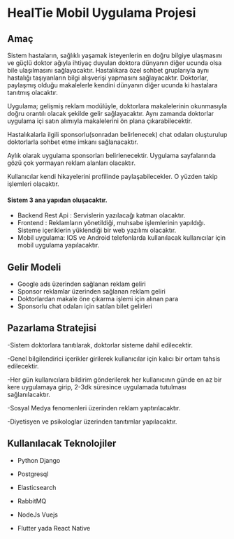 


# HealTie Mobil Uygulama Projesi

## Amaç

Sistem hastaların, sağlıklı yaşamak isteyenlerin en doğru bilgiye ulaşmasını ve güçlü doktor ağıyla ihtiyaç duyulan doktora dünyanın diğer ucunda olsa bile ulaşılmasını sağlayacaktır. Hastalıkara özel sohbet gruplarıyla aynı hastalığı taşıyanların bilgi alışverişi yapmasını sağlayacaktır. Doktorlar, paylaşmış olduğu makalelerle kendini dünyanın diğer ucunda ki hastalara tanıtmış olacaktır.

Uygulama; gelişmiş reklam modülüyle, doktorlara makalelerinin okunmasıyla doğru orantılı olacak şekilde gelir sağlayacaktır. Aynı zamanda doktorlar uygulama içi satın alımıyla makalelerini ön plana çıkarabilecektir.

Hastalıkalarla ilgili sponsorlu(sonradan belirlenecek) chat odaları oluşturulup doktorlarla sohbet etme imkanı sağlanacaktır.

Aylık olarak uygulama sponsorları belirlenecektir. Uygulama sayfalarında gözü çok yormayan reklam alanları olacaktır.

Kullanıcılar kendi hikayelerini profilinde paylaşabilecekler. O yüzden takip işlemleri olacaktır.

#### Sistem 3 ana yapıdan oluşacaktır.

 - Backend Rest Api : Servislerin yazılacağı katman olacaktır.
 - Frontend : Reklamların yönetildiği, muhsabe işlemlerinin yapıldığı.
   Sisteme içeriklerin yüklendiği bir web yazılımı olacaktır.
 - Mobil uygulama: IOS ve Android telefonlarda kullanılacak kullanıcılar
   için mobil uygulama yapılacaktır.

## Gelir Modeli

 - Google ads üzerinden sağlanan reklam geliri
 - Sponsor reklamlar üzerinden sağlanan reklam geliri
 - Doktorlardan makale öne çıkarma işlemi için alınan para
 - Sponsorlu chat odaları için satılan bilet gelirleri

## Pazarlama Stratejisi

-Sistem doktorlara tanıtılarak, doktorlar sisteme dahil edilecektir.

-Genel bilgilendirici içerikler girilerek kullanıcılar için kalıcı bir ortam tahsis edilecektir.

-Her gün kullanıcılara bildirim gönderilerek her kullanıcının günde en az bir kere uygulamaya girip, 2-3dk süresince uygulamada tutulması sağlanılacaktır.

-Sosyal Medya fenomenleri üzerinden reklam yaptırılacaktır.

-Diyetisyen ve psikologlar üzerinden tanıtımlar yapılacaktır.

## Kullanılacak Teknolojiler

 - Python Django
   
  - Postgresql
   
  - Elasticsearch
   
   - RabbitMQ
   
   - NodeJs Vuejs
   
   - Flutter yada React Native
